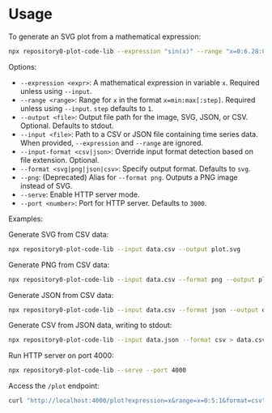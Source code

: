 # Usage

To generate an SVG plot from a mathematical expression:

```bash
npx repository0-plot-code-lib --expression "sin(x)" --range "x=0:6.28:0.1" --output output.svg
```

Options:

- `--expression <expr>`: A mathematical expression in variable `x`. Required unless using `--input`.
- `--range <range>`: Range for `x` in the format `x=min:max[:step]`. Required unless using `--input`. `step` defaults to `1`.
- `--output <file>`: Output file path for the image, SVG, JSON, or CSV. Optional. Defaults to stdout.
- `--input <file>`: Path to a CSV or JSON file containing time series data. When provided, `--expression` and `--range` are ignored.
- `--input-format <csv|json>`: Override input format detection based on file extension. Optional.
- `--format <svg|png|json|csv>`: Specify output format. Defaults to `svg`.
- `--png`: (Deprecated) Alias for `--format png`. Outputs a PNG image instead of SVG.
- `--serve`: Enable HTTP server mode.
- `--port <number>`: Port for HTTP server. Defaults to `3000`.

Examples:

Generate SVG from CSV data:
```bash
npx repository0-plot-code-lib --input data.csv --output plot.svg
```

Generate PNG from CSV data:
```bash
npx repository0-plot-code-lib --input data.csv --format png --output plot.png
```

Generate JSON from CSV data:
```bash
npx repository0-plot-code-lib --input data.csv --format json --output data.json
```

Generate CSV from JSON data, writing to stdout:
```bash
npx repository0-plot-code-lib --input data.json --format csv > data.csv
```

Run HTTP server on port 4000:
```bash
npx repository0-plot-code-lib --serve --port 4000
```
Access the `/plot` endpoint:
```bash
curl "http://localhost:4000/plot?expression=x&range=x=0:5:1&format=csv" > data.csv
```
